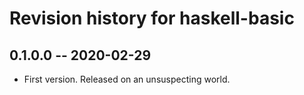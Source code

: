 # Revision history for haskell-basic

## 0.1.0.0 -- 2020-02-29

* First version. Released on an unsuspecting world.
